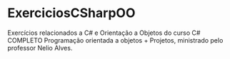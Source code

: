 # ExerciciosCSharpOO

Exercícios relacionados a C# e Orientação a Objetos do curso C# COMPLETO Programação orientada a objetos + Projetos, ministrado pelo professor Nelio Alves.


